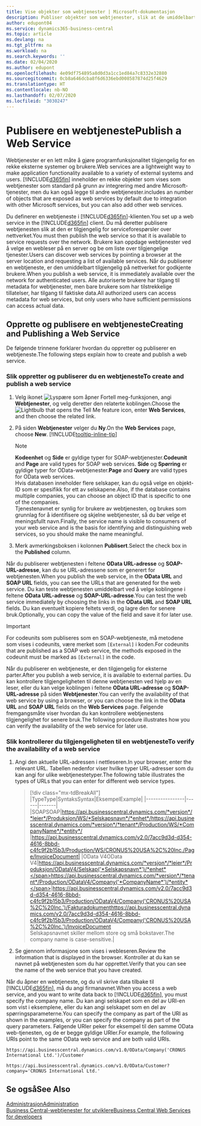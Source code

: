 ```yaml
---
title: Vise objekter som webtjenester | Microsoft-dokumentasjon
description: Publiser objekter som webtjenester, slik at de umiddelbart blir tilgjengelige for Business Central-løsningen din.
author: edupont04
ms.service: dynamics365-business-central
ms.topic: article
ms.devlang: na
ms.tgt_pltfrm: na
ms.workload: na
ms.search.keywords: ''
ms.date: 02/04/2020
ms.author: edupont
ms.openlocfilehash: 4e09df754895a8d0d3a1cc1ed84a7c8332e32880
ms.sourcegitcommit: 0cb8a646dcba8f6d6336ebd008587874d25f4629
ms.translationtype: HT
ms.contentlocale: nb-NO
ms.lasthandoff: 02/07/2020
ms.locfileid: "3030247"
---
```

# <a name="publish-a-web-service"></a><span data-ttu-id="d2f10-103">Publisere en webtjeneste</span><span class="sxs-lookup"><span data-stu-id="d2f10-103">Publish a Web Service</span></span>

<span data-ttu-id="d2f10-104">Webtjenester er en lett måte å gjøre programfunksjonalitet tilgjengelig for en rekke eksterne systemer og brukere.</span><span class="sxs-lookup"><span data-stu-id="d2f10-104">Web services are a lightweight way to make application functionality available to a variety of external systems and users.</span></span> [!INCLUDE[d365fin](includes/d365fin_md.md)] <span data-ttu-id="d2f10-105">inneholder en rekke objekter som vises som webtjenester som standard på grunn av integrering med andre Microsoft-tjenester, men du kan også legge til andre webtjenester.</span><span class="sxs-lookup"><span data-stu-id="d2f10-105">includes an number of objects that are exposed as web services by default due to integration with other Microsoft services, but you can also add other web services.</span></span>  

<span data-ttu-id="d2f10-106">Du definerer en webtjeneste i [!INCLUDE[d365fin](includes/d365fin_md.md)]-klienten.</span><span class="sxs-lookup"><span data-stu-id="d2f10-106">You set up a web service in the [!INCLUDE[d365fin](includes/d365fin_md.md)] client.</span></span> <span data-ttu-id="d2f10-107">Du må deretter publisere webtjenesten slik at den er tilgjengelig for serviceforespørsler over nettverket.</span><span class="sxs-lookup"><span data-stu-id="d2f10-107">You must then publish the web service so that it is available to service requests over the network.</span></span> <span data-ttu-id="d2f10-108">Brukere kan oppdage webtjenester ved å velge en webleser på en server og be om liste over tilgjengelige tjenester.</span><span class="sxs-lookup"><span data-stu-id="d2f10-108">Users can discover web services by pointing a browser at the server location and requesting a list of available services.</span></span> <span data-ttu-id="d2f10-109">Når du publiserer en webtjeneste, er den umiddelbart tilgjengelig på nettverket for godkjente brukere.</span><span class="sxs-lookup"><span data-stu-id="d2f10-109">When you publish a web service, it is immediately available over the network for authenticated users.</span></span> <span data-ttu-id="d2f10-110">Alle autoriserte brukere har tilgang til metadata for webtjenester, men bare brukere som har tilstrekkelige tillatelser, har tilgang til faktiske data.</span><span class="sxs-lookup"><span data-stu-id="d2f10-110">All authorized users can access metadata for web services, but only users who have sufficient permissions can access actual data.</span></span>

## <a name="creating-and-publishing-a-web-service"></a><span data-ttu-id="d2f10-111">Opprette og publisere en webtjeneste</span><span class="sxs-lookup"><span data-stu-id="d2f10-111">Creating and Publishing a Web Service</span></span>  
<span data-ttu-id="d2f10-112">De følgende trinnene forklarer hvordan du oppretter og publiserer en webtjeneste.</span><span class="sxs-lookup"><span data-stu-id="d2f10-112">The following steps explain how to create and publish a web service.</span></span>  

### <a name="to-create-and-publish-a-web-service"></a><span data-ttu-id="d2f10-113">Slik oppretter og publiserer du en webtjeneste</span><span class="sxs-lookup"><span data-stu-id="d2f10-113">To create and publish a web service</span></span>  

1. <span data-ttu-id="d2f10-114">Velg ikonet ![Lyspære som åpner Fortell meg-funksjonen](media/ui-search/search_small.png "Fortell hva du vil gjøre"), angi **Webtjenester**, og velg deretter den relaterte koblingen.</span><span class="sxs-lookup"><span data-stu-id="d2f10-114">Choose the ![Lightbulb that opens the Tell Me feature](media/ui-search/search_small.png "Tell me what you want to do") icon, enter **Web Services**, and then choose the related link.</span></span>  
2. <span data-ttu-id="d2f10-115">På siden **Webtjenester** velger du **Ny**.</span><span class="sxs-lookup"><span data-stu-id="d2f10-115">On the **Web Services** page, choose **New**.</span></span> [!INCLUDE[tooltip-inline-tip](includes/tooltip-inline-tip_md.md)]  

    > [!NOTE]  
    > <span data-ttu-id="d2f10-116">**Kodeenhet** og **Side** er gyldige typer for SOAP-webtjenester.</span><span class="sxs-lookup"><span data-stu-id="d2f10-116">**Codeunit** and **Page** are valid types for SOAP web services.</span></span> <span data-ttu-id="d2f10-117">**Side** og **Spørring** er gyldige typer for OData-webtjenester.</span><span class="sxs-lookup"><span data-stu-id="d2f10-117">**Page** and **Query** are valid types for OData web services.</span></span>  
    > <span data-ttu-id="d2f10-118">Hvis databasen inneholder flere selskaper, kan du også velge en objekt-ID som er spesifikk for ett av selskapene.</span><span class="sxs-lookup"><span data-stu-id="d2f10-118">Also, if the database contains multiple companies, you can choose an object ID that is specific to one of the companies.</span></span>  
    > <span data-ttu-id="d2f10-119">Tjenestenavnet er synlig for brukere av webtjenesten, og brukes som grunnlag for å identifisere og skjelne webtjenester, så du bør velge et meningsfullt navn.</span><span class="sxs-lookup"><span data-stu-id="d2f10-119">Finally, the service name is visible to consumers of your web service and is the basis for identifying and distinguishing web services, so you should make the name meaningful.</span></span>

3. <span data-ttu-id="d2f10-120">Merk avmerkingsboksen i kolonnen **Publisert**.</span><span class="sxs-lookup"><span data-stu-id="d2f10-120">Select the check box in the **Published** column.</span></span>  

<span data-ttu-id="d2f10-121">Når du publiserer webtjenesten i feltene **OData URL-adresse** og **SOAP-URL-adresse**, kan du se URL-adressene som er generert for webtjenesten.</span><span class="sxs-lookup"><span data-stu-id="d2f10-121">When you publish the web service, in the **OData URL** and **SOAP URL** fields, you can see the URLs that are generated for the web service.</span></span> <span data-ttu-id="d2f10-122">Du kan teste webtjenesten umiddelbart ved å velge koblingene i feltene **OData URL-adresse** og **SOAP-URL-adresse**.</span><span class="sxs-lookup"><span data-stu-id="d2f10-122">You can test the web service immediately by choosing the links in the **OData URL** and **SOAP URL** fields.</span></span> <span data-ttu-id="d2f10-123">Du kan eventuelt kopiere feltets verdi, og lagre den for senere bruk.</span><span class="sxs-lookup"><span data-stu-id="d2f10-123">Optionally, you can copy the value of the field and save it for later use.</span></span>  

> [!IMPORTANT]
> <span data-ttu-id="d2f10-124">For codeunits som publiseres som en SOAP-webtjeneste, må metodene som vises i codeunits, være merket som `[External]` i koden.</span><span class="sxs-lookup"><span data-stu-id="d2f10-124">For codeunits that are published as a SOAP web service, the methods exposed in the codeunit must be marked as `[External]` in the code.</span></span>

<span data-ttu-id="d2f10-125">Når du publiserer en webtjeneste, er den tilgjengelig for eksterne parter.</span><span class="sxs-lookup"><span data-stu-id="d2f10-125">After you publish a web service, it is available to external parties.</span></span> <span data-ttu-id="d2f10-126">Du kan kontrollere tilgjengeligheten til denne webtjenesten ved hjelp av en leser, eller du kan velge koblingen i feltene **OData URL-adresse** og **SOAP-URL-adresse** på siden **Webtjenester**.</span><span class="sxs-lookup"><span data-stu-id="d2f10-126">You can verify the availability of that web service by using a browser, or you can choose the link in the **OData URL** and **SOAP URL** fields on the **Web Services** page.</span></span> <span data-ttu-id="d2f10-127">Følgende fremgangsmåte viser hvordan du kan kontrollere webtjenestens tilgjengelighet for senere bruk.</span><span class="sxs-lookup"><span data-stu-id="d2f10-127">The following procedure illustrates how you can verify the availability of the web service for later use.</span></span>  

### <a name="to-verify-the-availability-of-a-web-service"></a><span data-ttu-id="d2f10-128">Slik kontrollerer du tilgjengeligheten til en webtjeneste</span><span class="sxs-lookup"><span data-stu-id="d2f10-128">To verify the availability of a web service</span></span>  

1. <span data-ttu-id="d2f10-129">Angi den aktuelle URL-adressen i nettleseren.</span><span class="sxs-lookup"><span data-stu-id="d2f10-129">In your browser, enter the relevant URL.</span></span> <span data-ttu-id="d2f10-130">Tabellen nedenfor viser hvilke typer URL-adresser som du kan angi for ulike webtjenestetyper.</span><span class="sxs-lookup"><span data-stu-id="d2f10-130">The following table illustrates the types of URLs that you can enter for different web service types.</span></span>  

    > [!div class="mx-tdBreakAll"]
    > |<span data-ttu-id="d2f10-131">Type</span><span class="sxs-lookup"><span data-stu-id="d2f10-131">Type</span></span>|<span data-ttu-id="d2f10-132">Syntaks</span><span class="sxs-lookup"><span data-stu-id="d2f10-132">Syntax</span></span>|<span data-ttu-id="d2f10-133">Eksempel</span><span class="sxs-lookup"><span data-stu-id="d2f10-133">Example</span></span>|
    > |----------------|------|-------|
    > |<span data-ttu-id="d2f10-134">SOAP</span><span class="sxs-lookup"><span data-stu-id="d2f10-134">SOAP</span></span>|<span data-ttu-id="d2f10-135">https://api.businesscentral.dynamics.com/*versjon*/*leier*/Produksjon/WS/*Selskapsnavn*/*enhet*/</span><span class="sxs-lookup"><span data-stu-id="d2f10-135">https://api.businesscentral.dynamics.com/*version*/*tenant*/Production/WS/*CompanyName*/*entity*/</span></span> |https://api.businesscentral.dynamics.com/v2.0/7acc9d3d-d354-4616-8bbd-c4fc9f2b15b3/Production/WS/CRONUS%20USA%2C%20Inc./Page/InvoiceDocument|
    > |<span data-ttu-id="d2f10-136">OData V4</span><span class="sxs-lookup"><span data-stu-id="d2f10-136">OData V4</span></span>|<span data-ttu-id="d2f10-137">https://api.businesscentral.dynamics.com/*versjon*/*leier*/Produksjon/ODataV4/Selskap('*Selskapsnavn*')/*enhet*</span><span class="sxs-lookup"><span data-stu-id="d2f10-137">https://api.businesscentral.dynamics.com/*version*/*tenant*/Production/ODataV4/Company('*CompanyName*')/*entity*</span></span>|<span data-ttu-id="d2f10-138">https://api.businesscentral.dynamics.com/v2.0/7acc9d3d-d354-4616-8bbd-c4fc9f2b15b3/Production/ODataV4/Company('CRONUS%20USA%2C%20Inc.')/Fakturadokument</span><span class="sxs-lookup"><span data-stu-id="d2f10-138">https://api.businesscentral.dynamics.com/v2.0/7acc9d3d-d354-4616-8bbd-c4fc9f2b15b3/Production/ODataV4/Company('CRONUS%20USA%2C%20Inc.')/InvoiceDocument</span></span><br/>    <span data-ttu-id="d2f10-139">Selskapsnavnet skiller mellom store og små bokstaver.</span><span class="sxs-lookup"><span data-stu-id="d2f10-139">The company name is case-sensitive.</span></span>|

2. <span data-ttu-id="d2f10-140">Se gjennom informasjone som vises i webleseren.</span><span class="sxs-lookup"><span data-stu-id="d2f10-140">Review the information that is displayed in the browser.</span></span> <span data-ttu-id="d2f10-141">Kontroller at du kan se navnet på webtjenesten som du har opprettet.</span><span class="sxs-lookup"><span data-stu-id="d2f10-141">Verify that you can see the name of the web service that you have created.</span></span>  

<span data-ttu-id="d2f10-142">Når du åpner en webtjeneste, og du vil skrive data tilbake til [!INCLUDE[d365fin](includes/d365fin_md.md)], må du angi firmanavnet.</span><span class="sxs-lookup"><span data-stu-id="d2f10-142">When you access a web service, and you want to write data back to [!INCLUDE[d365fin](includes/d365fin_md.md)], you must specify the company name.</span></span> <span data-ttu-id="d2f10-143">Du kan angi selskapet som en del av URI-en som vist i eksemplene, eller du kan angi selskapet som en del av spørringsparameterne.</span><span class="sxs-lookup"><span data-stu-id="d2f10-143">You can specify the company as part of the URI as shown in the examples, or you can specify the company as part of the query parameters.</span></span> <span data-ttu-id="d2f10-144">Følgende URIer peker for eksempel til den samme OData web-tjenesten, og de er begge gyldige URIer.</span><span class="sxs-lookup"><span data-stu-id="d2f10-144">For example, the following URIs point to the same OData web service and are both valid URIs.</span></span>  

```
https://api.businesscentral.dynamics.com/v1.0/OData/Company('CRONUS International Ltd.')/Customer  
```

```
https://api.businesscentral.dynamics.com/v1.0/OData/Customer?company='CRONUS International Ltd.'  
```

## <a name="see-also"></a><span data-ttu-id="d2f10-145">Se også</span><span class="sxs-lookup"><span data-stu-id="d2f10-145">See Also</span></span>

[<span data-ttu-id="d2f10-146">Administrasjon</span><span class="sxs-lookup"><span data-stu-id="d2f10-146">Administration</span></span>](admin-setup-and-administration.md)  
[<span data-ttu-id="d2f10-147">Business Central-webtjenester for utviklere</span><span class="sxs-lookup"><span data-stu-id="d2f10-147">Business Central Web Services for developers</span></span>](/dynamics365/business-central/dev-itpro/webservices/web-services)  
